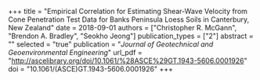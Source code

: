 +++
title = "Empirical Correlation for Estimating Shear-Wave Velocity from Cone Penetration Test Data for Banks Peninsula Loess Soils in Canterbury, New Zealand"
date = 2018-09-01
authors = ["Christopher R. McGann", "Brendon A. Bradley", "Seokho Jeong"]
publication_types = ["2"]
abstract = ""
selected = "true"
publication = "*Journal of Geotechnical and Geoenvironmental Engineering*"
url_pdf = "http://ascelibrary.org/doi/10.1061/%28ASCE%29GT.1943-5606.0001926"
doi = "10.1061/(ASCE)GT.1943-5606.0001926"
+++

